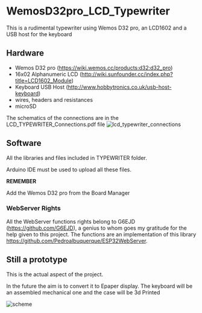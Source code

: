 # WemosD32pro_LCD_Typewriter
This is a rudimental typewriter using Wemos D32 pro, an LCD1602 and a USB host for the keyboard


## Hardware

- Wemos D32 pro (https://wiki.wemos.cc/products:d32:d32_pro)
- 16x02 Alphanumeric LCD (http://wiki.sunfounder.cc/index.php?title=LCD1602_Module)
- Keyboard USB Host (http://www.hobbytronics.co.uk/usb-host-keyboard)
- wires, headers and resistances
- microSD

The schematics of the connections are in the LCD_TYPEWRITER_Connections.pdf file
![lcd_typewriter_connections](https://user-images.githubusercontent.com/42472256/48662719-26aa1c80-ea86-11e8-9ddc-a9b52ef8c79b.jpg)

## Software
All the libraries and files included in TYPEWRITER folder.

Arduino IDE must be used to upload all these files.

**REMEMBER**

Add the Wemos D32 pro from the Board Manager

### WebServer Rights

All the WebServer functions rights belong to G6EJD (https://github.com/G6EJD), a genius to whom goes my gratitude for the help given to this project.
The functions are an implementation of this library https://github.com/Pedroalbuquerque/ESP32WebServer.
## Still a prototype
This is the actual aspect of the project.

In the future the aim is to convert it to Epaper display.
The keyboard will be an assembled mechanical one and the case will be 3d Printed

![scheme](https://user-images.githubusercontent.com/42472256/48662727-4e00e980-ea86-11e8-8cf3-20dca738d891.jpeg)
